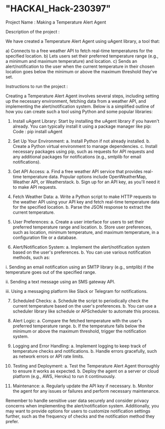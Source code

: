 # "HACKAI_Hack-230397"

Project Name : Making a Temperature Alert Agent



Description of the project : 

We have created a Temperature Alert Agent using uAgent library, a tool that:

a) Connects to a free weather API to fetch real-time temperatures for the specified location. 
b) Lets users set their preferred temperature range (e.g., a minimum and maximum temperature) and location. 
c) Sends an alert/notification to the user when the current temperature in their chosen location goes below the minimum or above the maximum threshold they've set.

Instructions to run the project :

Creating a Temperature Alert Agent involves several steps, including setting up the necessary environment, fetching data from a weather API, and implementing the alert/notification system. Below is a simplified outline of how you can create such a tool using Python and some popular libraries:

1.	Install uAgent Library: Start by installing the uAgent library if you haven't already. You can typically install it using a package manager like pip:
     Code : pip install uAgent

2.	Set Up Your Environment:
a.	Install Python if not already installed.
b.	Create a Python virtual environment to manage dependencies.
c.	Install necessary packages using pip, such as requests for API requests and any additional packages for notifications (e.g., smtplib for email notifications).

3.	Get API Access:
a.	Find a free weather API service that provides real-time temperature data. Popular options include OpenWeatherMap, Weather API, or Weatherstack.
b.	Sign up for an API key, as you'll need it to make API requests.

4.	Fetch Weather Data:
a.	Write a Python script to make HTTP requests to the weather API using your API key and fetch real-time temperature data for the specified location.
b.	Parse the JSON response to extract the current temperature.

5.	User Preferences:
a.	Create a user interface for users to set their preferred temperature range and location.
b.	Store user preferences, such as location, minimum temperature, and maximum temperature, in a configuration file or a database.

6.	Alert/Notification System:
a.	Implement the alert/notification system based on the user's preferences.
b.	You can use various notification methods, such as:

i.	Sending an email notification using an SMTP library (e.g., smtplib) if the temperature goes out of the specified range.

ii.	Sending a text message using an SMS gateway API.

iii.	Using a messaging platform like Slack or Telegram for notifications.

7.	Scheduled Checks:
a.	Schedule the script to periodically check the current temperature based on the user's preferences.
b.	You can use a scheduler library like schedule or APScheduler to automate this process.

8.	Alert Logic:
a.	Compare the fetched temperature with the user's preferred temperature range.
b.	If the temperature falls below the minimum or above the maximum threshold, trigger the notification system.

9.	Logging and Error Handling:
a.	Implement logging to keep track of temperature checks and notifications.
b.	Handle errors gracefully, such as network errors or API rate limits.

10.	Testing and Deployment:
a.	Test the Temperature Alert Agent thoroughly to ensure it works as expected.
b.	Deploy the agent on a server or cloud platform (e.g., AWS, Heroku) to run it continuously.

11.	Maintenance:
a.	Regularly update the API key if necessary.
b.	Monitor the agent for any issues or failures and perform necessary maintenance.

Remember to handle sensitive user data securely and consider privacy concerns when implementing the alert/notification system. Additionally, you may want to provide options for users to customize notification settings further, such as the frequency of checks and the notification method they prefer.


